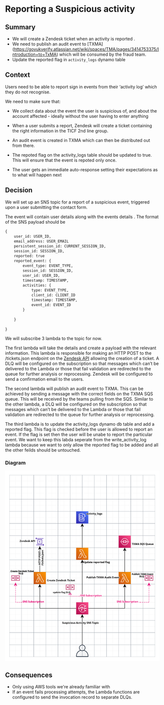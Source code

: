 # Reporting a Suspicious activity

## Summary
- We will create a Zendesk ticket when an activity is reported .
- We need to publish an audit event to [TXMA] (https://govukverify.atlassian.net/wiki/spaces/TMA/pages/3414753375/Introduction+to+TxMA) which will be consumed by the fraud team.
- Update the reported flag in `activity_logs` dynamo table

## Context

Users need to be able to report sign in events from their ‘activity log’ which they do not recognise.

We need to make sure that:

- We collect data about the event the user is suspicious of, and about the account affected - ideally without the user having to enter anything

- When a user submits a report, Zendesk will create a ticket containing the right information in the TICF 2nd line group.

- An audit event is created in TXMA which can then be distributed out from there.

- The repoted flag on the activity_logs table should be updated to true. This will ensure that the event is repoted only once.

- The user gets an immediate auto-response setting their expectations as to what will happen next

## Decision
We will set up an SNS topic for a report of a suspicious event, triggered upon a user submitting the contact form.

The event will contain user details along with the events details .
The format of the SNS payload should be

```
{
    user_id: USER_ID,
    email_address: USER_EMAIL
    persistent_session_id: CURRENT_SESSION_ID,
    session_id: SESSION_ID,
    reported: true
    reported_event: {
        event_type: EVENT_TYPE,
        session_id: SESSION_ID,
        user_id: USER_ID,
        timestamp: TIMESTAMP,
        activities: {
            type: EVENT_TYPE,
            client_id: CLIENT_ID
            timestamp: TIMESTAMP,
            event_id: EVENT_ID
        }

    }

}
```

We will subscribe 3 lambda to the topic for now.

The first lambda will take the details and create a payload with the relevant information.
This lambda is responsible for making an HTTP POST to the /tickets.json endpoint on the [Zendesk API](https://developer.zendesk.com/api-reference/ticketing/tickets/tickets/) allowing the creation of a ticket.
A DLQ will be configured on the subscription so that messages which can’t be delivered to the Lambda or those that fail validation  are redirected to the queue for further analysis or reprocessing.
Zendesk will be configured to send a confirmation email to the users.

The second lambda will publish an audit event to TXMA.
This can be achieved by sending a message with the correct fields on the TXMA SQS queue.
This will be received by the teams pulling from the SQS.
Similar to the other lambda, a DLQ will be configured on the subscription so that messages which can’t be delivered to the Lambda or those that fail validation  are redirected to the queue for further analysis or reprocessing.

The third lambda is to update the activity_logs dynamo db table and add a reported flag. This flag is checked before the user is allowed to report an event. If the flag is set then the user will be unabe to report the particular event. We want to keep this labda seperate from the write_activity_log lambda because we want to only allow the reported flag to be added and all the other feilds should be untouched.

### Diagram

![Architecture diagram showing a suspicious activity recorded as an SNS Topic, notifying the subscribing lambdas](./images/ard-0008-RSA.png)

## Consequences
- Only using AWS tools we're already familiar with
- If an event fails processing attempts, the Lambda functions are configured to send the invocation record to separate DLQs.
